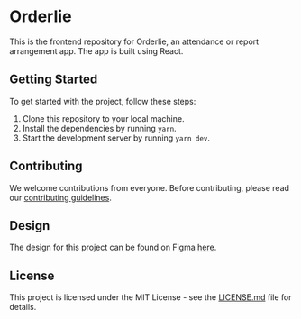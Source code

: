 # Orderlie

This is the frontend repository for Orderlie, an attendance or report arrangement app. The app is built using React.

## Getting Started

To get started with the project, follow these steps:

1. Clone this repository to your local machine.
2. Install the dependencies by running `yarn`.
3. Start the development server by running `yarn dev`.

## Contributing

We welcome contributions from everyone. Before contributing, please read our [contributing guidelines](https://github.com/gray-adeyi/orderlie/blob/main/CONTRIBUTING.md).

## Design

The design for this project can be found on Figma [here](https://www.figma.com/file/BZfwIjXSx7DJUkjEO6Q2O0/Ordelie?type=design&node-id=0%3A1&mode=design&t=n2nOOpkGUMmwDBCi-1).

## License

This project is licensed under the MIT License - see the [LICENSE.md](LICENSE.md) file for details.
